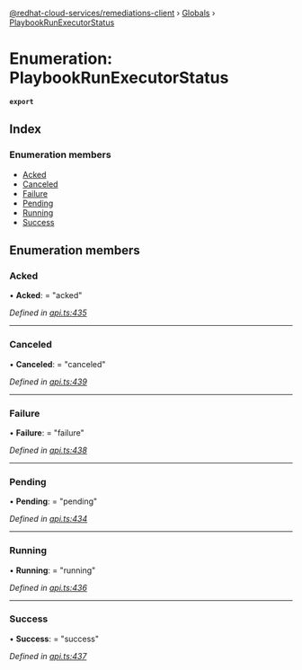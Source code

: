 [@redhat-cloud-services/remediations-client](../README.md) › [Globals](../globals.md) › [PlaybookRunExecutorStatus](playbookrunexecutorstatus.md)

# Enumeration: PlaybookRunExecutorStatus

**`export`** 

## Index

### Enumeration members

* [Acked](playbookrunexecutorstatus.md#acked)
* [Canceled](playbookrunexecutorstatus.md#canceled)
* [Failure](playbookrunexecutorstatus.md#failure)
* [Pending](playbookrunexecutorstatus.md#pending)
* [Running](playbookrunexecutorstatus.md#running)
* [Success](playbookrunexecutorstatus.md#success)

## Enumeration members

###  Acked

• **Acked**: = "acked"

*Defined in [api.ts:435](https://github.com/RedHatInsights/javascript-clients.gi/blob/master/packages/remediations/api.ts#L435)*

___

###  Canceled

• **Canceled**: = "canceled"

*Defined in [api.ts:439](https://github.com/RedHatInsights/javascript-clients.gi/blob/master/packages/remediations/api.ts#L439)*

___

###  Failure

• **Failure**: = "failure"

*Defined in [api.ts:438](https://github.com/RedHatInsights/javascript-clients.gi/blob/master/packages/remediations/api.ts#L438)*

___

###  Pending

• **Pending**: = "pending"

*Defined in [api.ts:434](https://github.com/RedHatInsights/javascript-clients.gi/blob/master/packages/remediations/api.ts#L434)*

___

###  Running

• **Running**: = "running"

*Defined in [api.ts:436](https://github.com/RedHatInsights/javascript-clients.gi/blob/master/packages/remediations/api.ts#L436)*

___

###  Success

• **Success**: = "success"

*Defined in [api.ts:437](https://github.com/RedHatInsights/javascript-clients.gi/blob/master/packages/remediations/api.ts#L437)*
